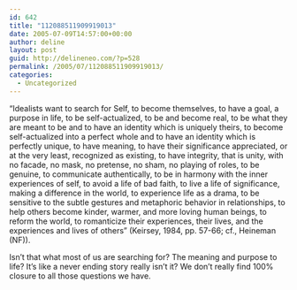 ```yaml
---
id: 642
title: "112088511909919013"
date: 2005-07-09T14:57:00+00:00
author: deline
layout: post
guid: http://delineneo.com/?p=528
permalink: /2005/07/112088511909919013/
categories:
  - Uncategorized
---
```

&#8220;Idealists want to search for Self, to become themselves, to have a goal, a purpose in life, to be self-actualized, to be and become real, to be what they are meant to be and to have an identity which is uniquely theirs, to become self-actualized into a perfect whole and to have an identity which is perfectly unique, to have meaning, to have their significance appreciated, or at the very least, recognized as existing, to have integrity, that is unity, with no facade, no mask, no pretense, no sham, no playing of roles, to be genuine, to communicate authentically, to be in harmony with the inner experiences of self, to avoid a life of bad faith, to live a life of significance, making a difference in the world, to experience life as a drama, to be sensitive to the subtle gestures and metaphoric behavior in relationships, to help others become kinder, warmer, and more loving human beings, to reform the world, to romanticize their experiences, their lives, and the experiences and lives of others&#8221; (Keirsey, 1984, pp. 57-66; cf., Heineman (NF)).

Isn&#8217;t that what most of us are searching for? The meaning and purpose to life? It&#8217;s like a never ending story really isn&#8217;t it? We don&#8217;t really find 100% closure to all those questions we have.